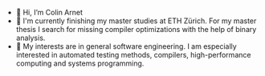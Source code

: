 - 👋 Hi, I’m Colin Arnet
- 👀 I'm currently finishing my master studies at ETH Zürich. For my master thesis I search for missing compiler optimizations with the help of binary analysis.
- 🌱 My interests are in general software engineering. I am especially interested in automated testing methods, compilers, high-performance computing and systems programming.

<!---
colin-arnet/colin-arnet is a ✨ special ✨ repository because its `README.md` (this file) appears on your GitHub profile.
You can click the Preview link to take a look at your changes.
--->
